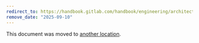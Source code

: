 ```yaml
---
redirect_to: https://handbook.gitlab.com/handbook/engineering/architecture/design-documents/automated_query_analysis/
remove_date: "2025-09-10"
---
```


<!-- markdownlint-disable -->
<!-- vale off -->

This document was moved to [another location](https://handbook.gitlab.com/handbook/engineering/architecture/design-documents/automated_query_analysis/).

<!-- This redirect file can be deleted after <2025-09-10>. -->
<!-- Redirects that point to other docs in the same project expire in three months. -->
<!-- Redirects that point to docs in a different project or site (for example, link is not relative and starts with `https:`) expire in one year. -->
<!-- Before deletion, see: https://docs.gitlab.com/ee/development/documentation/redirects.html -->
